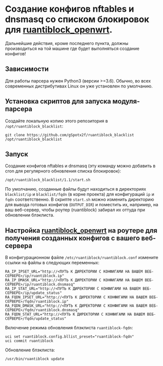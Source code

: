 # Создание конфигов nftables и dnsmasq со списком блокировок для [ruantiblock_openwrt](https://github.com/gSpotx2f/ruantiblock_openwrt).

Дальнейшие действия, кроме последнего пункта, должны производиться на той машине где будет выполняться создание конфигов!

## Зависимости

Для работы парсера нужен Python3 (версии >=3.6). Обычно, во всех современных дистрибутивах Linux он уже установлен по умолчанию.

## Установка скриптов для запуска модуля-парсера

Создайте локальную копию этого репозитория в `/opt/ruantiblock_blacklist`:

    git clone https://github.com/gSpotx2f/ruantiblock_blacklist /opt/ruantiblock_blacklist

## Запуск

Создание конфигов nftables и dnsmasq (эту команду можно добавить в cron для регулярного обновления списка блокировок):

    /opt/ruantiblock_blacklist/1.1/start.sh

По умолчанию, созданные файлы будут находиться в директориях `blacklist/ip` и `blacklist/fqdn` (в корне проекта) для конфигураций `ip` и `fqdn` соответственно. В скрипте `start.sh` можно изменить директорию для вывода готовых конфигов (`OUTPUT_DIR`) и поместить их, например, на ваш веб-сервер, чтобы роутер (ruantiblock) забирал их оттуда при обновлении блэклиста.

## Настройка [ruantiblock_openwrt](https://github.com/gSpotx2f/ruantiblock_openwrt) на роутере для получения созданных конфигов с вашего веб-сервера

В конфигурационном файле `/etc/ruantiblock/ruantiblock.conf` измените ссылки на файлы в следующих переменных:

    RA_IP_IPSET_URL="http://<ПУТЬ К ДИРЕКТОРИИ С КОНФИГАМИ НА ВАШЕМ ВЕБ-СЕРВЕРЕ>/ip/ruantiblock.ip"
    RA_IP_DMASK_URL="http://<ПУТЬ К ДИРЕКТОРИИ С КОНФИГАМИ НА ВАШЕМ ВЕБ-СЕРВЕРЕ>/ip/ruantiblock.dnsmasq"
    RA_IP_STAT_URL="http://<ПУТЬ К ДИРЕКТОРИИ С КОНФИГАМИ НА ВАШЕМ ВЕБ-СЕРВЕРЕ>/ip/update_status"
    RA_FQDN_IPSET_URL="http://<ПУТЬ К ДИРЕКТОРИИ С КОНФИГАМИ НА ВАШЕМ ВЕБ-СЕРВЕРЕ>/fqdn/ruantiblock.ip"
    RA_FQDN_DMASK_URL="http://<ПУТЬ К ДИРЕКТОРИИ С КОНФИГАМИ НА ВАШЕМ ВЕБ-СЕРВЕРЕ>/fqdn/ruantiblock.dnsmasq"
    RA_FQDN_STAT_URL="http://<ПУТЬ К ДИРЕКТОРИИ С КОНФИГАМИ НА ВАШЕМ ВЕБ-СЕРВЕРЕ>/fqdn/update_status"

Включение режима обновления блэклиста `ruantiblock-fqdn`:

    uci set ruantiblock.config.bllist_preset="ruantiblock-fqdn"
    uci commit ruantiblock

Обновление блэклиста:

    /usr/bin/ruantiblock update

